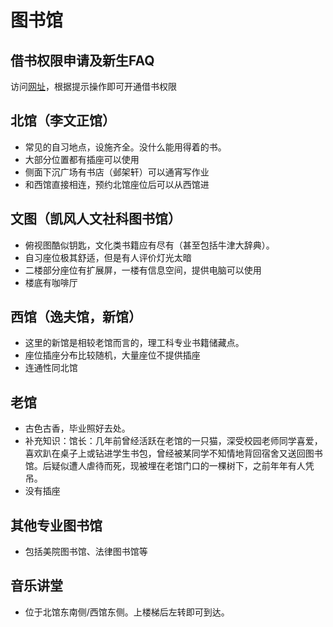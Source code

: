 # 图书馆

## 借书权限申请及新生FAQ

访问[网址](https://tempcard.lib.tsinghua.edu.cn/dispatcher?classid=perApply)，根据提示操作即可开通借书权限

## 北馆（李文正馆）

- 常见的自习地点，设施齐全。没什么能用得着的书。
- 大部分位置都有插座可以使用
- 侧面下沉广场有书店（邺架轩）可以通宵写作业
- 和西馆直接相连，预约北馆座位后可以从西馆进

## 文图（凯风人文社科图书馆）

- 俯视图酷似钥匙，文化类书籍应有尽有（甚至包括牛津大辞典）。
- 自习座位极其舒适，但是有人评价灯光太暗
- 二楼部分座位有扩展屏，一楼有信息空间，提供电脑可以使用
- 楼底有咖啡厅

## 西馆（逸夫馆，新馆）

- 这里的新馆是相较老馆而言的，理工科专业书籍储藏点。
- 座位插座分布比较随机，大量座位不提供插座
- 连通性同北馆

## 老馆

- 古色古香，毕业照好去处。
- 补充知识：馆长：几年前曾经活跃在老馆的一只猫，深受校园老师同学喜爱，喜欢趴在桌子上或钻进学生书包，曾经被某同学不知情地背回宿舍又送回图书馆。后疑似遭人虐待而死，现被埋在老馆门口的一棵树下，之前年年有人凭吊。
- 没有插座

## 其他专业图书馆

- 包括美院图书馆、法律图书馆等

## 音乐讲堂

- 位于北馆东南侧/西馆东侧。上楼梯后左转即可到达。
